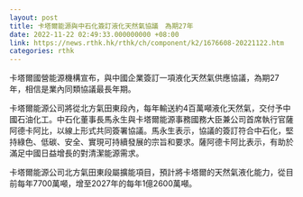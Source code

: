 ```yaml
---
layout: post
title: 卡塔爾能源與中石化簽訂液化天然氣協議　為期27年
date: 2022-11-22 02:49:33.000000000 +08:00
link: https://news.rthk.hk/rthk/ch/component/k2/1676608-20221122.htm
categories: rthk
---
```


卡塔爾國營能源機構宣布，與中國企業簽訂一項液化天然氣供應協議，為期27年，相信是業內同類協議最長年期。

卡塔爾能源公司將從北方氣田東段內，每年輸送約4百萬噸液化天然氣，交付予中國石油化工。中石化董事長馬永生與卡塔爾能源事務國務大臣兼公司首席執行官薩阿德卡阿比，以線上形式共同簽署協議。馬永生表示，協議的簽訂符合中石化，堅持綠色、低碳、安全、實現可持續發展的宗旨和要求。薩阿德卡阿比表示，有助於滿足中國日益增長的對清潔能源需求。

卡塔爾能源公司北方氣田東段屬擴能項目，預計將卡塔爾的天然氣液化能力，從目前每年7700萬噸，增至2027年的每年1億2600萬噸。
